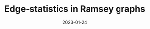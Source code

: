 ---
title: Edge-statistics in Ramsey graphs
date: 2023-01-24
status:
notes: 01-24-23-sem.pdf
code:
site:
paper: At the MIT Combinatorics Seminar.
presenters: Matthew Kwan
series: Combinatorics 
---
